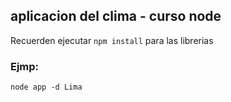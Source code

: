 ## aplicacion del clima - curso node

Recuerden ejecutar ```npm install``` para las librerias

### Ejmp:

```
node app -d Lima
```